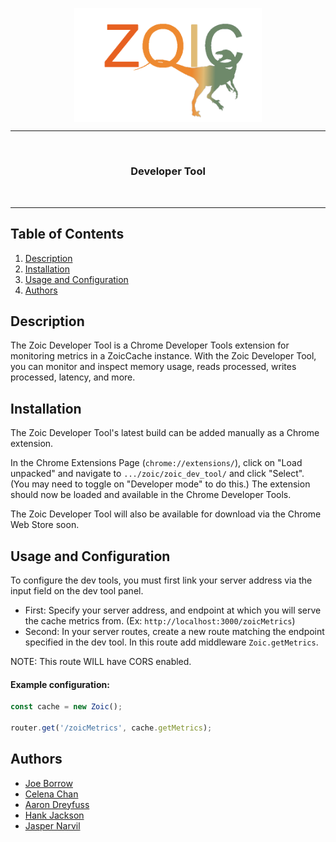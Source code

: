 <p align="center"><img style="display: block;
  margin-left: auto;
  margin-right: auto;" src="zoic_clear.png" width = "300px" alt="Zoic logo">
</p>
<hr>
  <br>
    <h3 align="center">Developer Tool</h3>
  <br>
<hr>
 
## Table of Contents
1. [Description](#description)
2. [Installation](#installation)
3. [Usage and Configuration](#usage)
4. [Authors](#authors)
 
 
## <a name="description"></a>Description
 
The Zoic Developer Tool is a Chrome Developer Tools extension for monitoring metrics in a ZoicCache instance. With the Zoic Developer Tool, you can monitor and inspect memory usage, reads processed, writes processed, latency, and more.
 
## <a name="installation"></a>Installation
 
The Zoic Developer Tool's latest build can be added manually as a Chrome extension.
 
In the Chrome Extensions Page (`chrome://extensions/`), click on "Load unpacked" and navigate to `.../zoic/zoic_dev_tool/` and click "Select". (You may need to toggle on "Developer mode" to do this.) The extension should now be loaded and available in the Chrome Developer Tools.
 
The Zoic Developer Tool will also be available for download via the Chrome Web Store soon.
 
## <a name="#usage"></a>Usage and Configuration
 
To configure the dev tools, you must first link your server address via the input field on the dev tool panel.
- First: Specify your server address, and endpoint at which you will serve the cache metrics from. (Ex: `http://localhost:3000/zoicMetrics`)
- Second: In your server routes, create a new route matching the endpoint specified in the dev tool. In this route add middleware `Zoic.getMetrics`.
 
 
NOTE: This route WILL have CORS enabled.
 
#### Example configuration:
```typescript
const cache = new Zoic();
 
router.get('/zoicMetrics', cache.getMetrics);
```
 
## <a name="authors"></a>Authors
 
- [Joe Borrow](https://github.com/jmborrow)
- [Celena Chan](https://github.com/celenachan)
- [Aaron Dreyfuss](https://github.com/AaronDreyfuss)
- [Hank Jackson](https://github.com/hankthetank27)
- [Jasper Narvil](https://github.com/jnarvil3)
 
 

